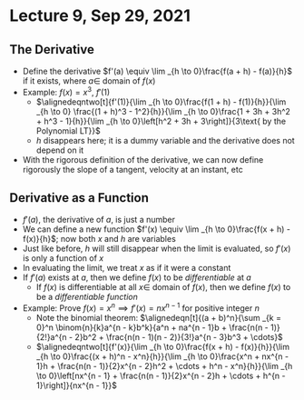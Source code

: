 # Lecture 9, Sep 29, 2021

## The Derivative

* Define the derivative $f'(a) \equiv \lim _{h \to 0}\frac{f(a + h) - f(a)}{h}$ if it exists, where $a \in$ domain of $f(x)$
* Example: $f(x) = x^3$, $f'(1)$
	* $\alignedeqntwo[t]{f'(1)}{\lim _{h \to 0}\frac{f(1 + h) - f(1)}{h}}{\lim _{h \to 0} \frac{(1 + h)^3 - 1^2}{h}}{\lim _{h \to 0}\frac{1 + 3h + 3h^2 + h^3 - 1}{h}}{\lim _{h \to 0}\left[h^2 + 3h + 3\right]}{3\text{ by the Polynomial LT}}$
	* $h$ disappears here; it is a dummy variable and the derivative does not depend on it
* With the rigorous definition of the derivative, we can now define rigorously the slope of a tangent, velocity at an instant, etc

## Derivative as a Function

* $f'(a)$, the derivative of $a$, is just a number
* We can define a new function $f'(x) \equiv \lim _{h \to 0}\frac{f(x + h) - f(x)}{h}$; now both $x$ and $h$ are variables
* Just like before, $h$ will still disappear when the limit is evaluated, so $f'(x)$ is only a function of $x$
* In evaluating the limit, we treat $x$ as if it were a constant
* If $f'(a)$ exists at $a$, then we define $f(x)$ to be *differentiable* at $a$
	* If $f(x)$ is differentiable at all $x \in$ domain of $f(x)$, then we define $f(x)$ to be a *differentiable function*
* Example: Prove $f(x) = x^n \implies f'(x) = nx^{n - 1}$ for positive integer $n$
	* Note the binomial theorem: $\alignedeqn[t]{(a + b)^n}{\sum _{k = 0}^n \binom{n}{k}a^{n - k}b^k}{a^n + na^{n - 1}b + \frac{n(n - 1)}{2!}a^{n - 2}b^2 + \frac{n(n - 1)(n - 2)}{3!}a^{n - 3}b^3 + \cdots}$
	* $\alignedeqntwo[t]{f'(x)}{\lim _{h \to 0}\frac{f(x + h) - f(x)}{h}}{\lim _{h \to 0}\frac{(x + h)^n - x^n}{h}}{\lim _{h \to 0}\frac{x^n + nx^{n - 1}h + \frac{n(n - 1)}{2}x^{n - 2}h^2 + \cdots + h^n - x^n}{h}}{\lim _{h \to 0}\left[nx^{n - 1} + \frac{n(n - 1)}{2}x^{n - 2}h + \cdots + h^{n - 1}\right]}{nx^{n - 1}}$

